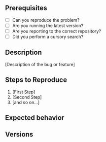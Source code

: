 ## Prerequisites

* [ ] Can you reproduce the problem?
* [ ] Are you running the latest version?
* [ ] Are you reporting to the correct repository?
* [ ] Did you perform a cursory search?

## Description

[Description of the bug or feature]

## Steps to Reproduce

1. [First Step]
2. [Second Step]
3. [and so on...]

## Expected behavior

## Versions
